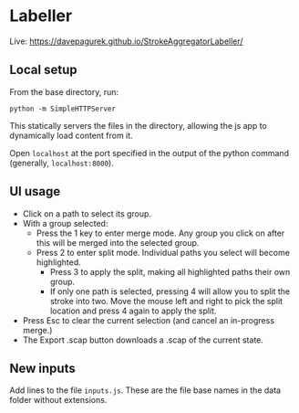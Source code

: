 # Labeller

Live: https://davepagurek.github.io/StrokeAggregatorLabeller/

## Local setup

From the base directory, run:

```
python -m SimpleHTTPServer
```

This statically servers the files in the directory, allowing the js app to dynamically load content from it.

Open `localhost` at the port specified in the output of the python command (generally, `localhost:8000`).

## UI usage

- Click on a path to select its group.
- With a group selected:
  - Press the 1 key to enter merge mode. Any group you click on after this will be merged into the selected group.
  - Press 2 to enter split mode. Individual paths you select will become highlighted.
    - Press 3 to apply the split, making all highlighted paths their own group.
    - If only one path is selected, pressing 4 will allow you to split the stroke into two. Move the mouse left and right to pick the split location and press 4 again to apply the split.
- Press Esc to clear the current selection (and cancel an in-progress merge.)
- The Export .scap button downloads a .scap of the current state.

## New inputs

Add lines to the file `inputs.js`. These are the file base names in the data folder without extensions.
